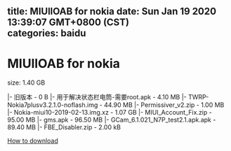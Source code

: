 
title: MIUllOAB for nokia
date: Sun Jan 19 2020 13:39:07 GMT+0800 (CST)    
categories: baidu
---

# MIUllOAB for nokia
size: 1.40 GB
 
 
|- 旧版本 - 0 B
|- 用于解决状态栏电筒-需要root.apk - 4.10 MB
|- TWRP-Nokia7plusv3.2.1.0-noflash.img - 44.90 MB
|- Permissiver_v2.zip - 1.00 MB
|- Nokia-miui10-2019-02-13.img.xz - 1.07 GB
|- MIUI_Account_Fix.zip - 95.00 MB
|- gms.apk - 96.50 MB
|- GCam_6.1.021_N7P_test2.1.apk.apk - 89.40 MB
|- FBE_Disabler.zip - 2.00 kB

[How to download](https://bpcam.bemobtrk.com/go/2ceec3aa-1ca2-46d6-b9ff-aaa5c184517c?jno=3876)